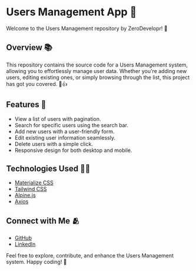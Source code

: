 # Users Management App :rocket:
Welcome to the Users Management repository by ZeroDevelopr! :slightly_smiling_face:
## Overview :books:
This repository contains the source code for a Users Management system, allowing you to effortlessly manage user data. Whether you're adding new users, editing existing ones, or simply browsing through the list, this project has got you covered. :otter::thumbsup:
## Features :star2:
- View a list of users with pagination.
- Search for specific users using the search bar.
- Add new users with a user-friendly form.
- Edit existing user information seamlessly.
- Delete users with a simple click.
- Responsive design for both desktop and mobile.
## Technologies Used :man_technologist:
* [Materialize CSS](https://materializecss.com/)
* [Tailwind CSS](https://tailwindcss.com/)
* [Alpine.js](https://alpinejs.dev/)
* [Axios](https://axios-http.com/)
## Connect with Me :people_hugging:
+ [GitHub](https://github.com/ZeroDevelopr)
+ [LinkedIn](https://linkedin.com/in/zerodevelopr)

Feel free to explore, contribute, and enhance the Users Management system. Happy coding! :dizzy:
